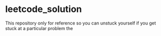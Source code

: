 # leetcode_solution
This repository only for reference so you can unstuck yourself if you get stuck at a particular problem the 
